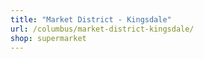 ```yaml
---
title: "Market District - Kingsdale"
url: /columbus/market-district-kingsdale/
shop: supermarket
---
```

